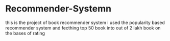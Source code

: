 # Recommender-Systemn  
this is the project of book recommender system
i used the popularity based recommender system  and fecthing top 50 book into  out of 2 lakh book on the bases of rating
